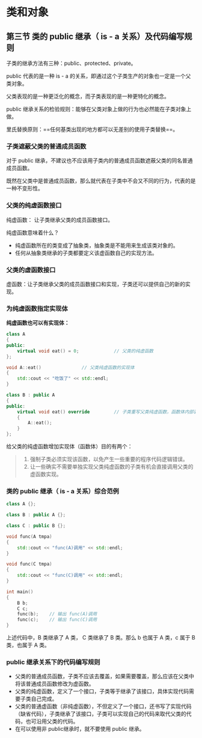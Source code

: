 # 类和对象

## 第三节 类的 public 继承（ is - a 关系）及代码编写规则

子类的继承方法有三种：public、protected、private。

public 代表的是一种 is - a 的关系，即通过这个子类生产的对象也一定是一个父类对象。

父类表现的是一种更泛化的概念，而子类表现的是一种更特化的概念。

public 继承关系的检验规则：能够在父类对象上做的行为也必然能在子类对象上做。

里氏替换原则：==任何基类出现的地方都可以无差别的使用子类替换==。

### 子类遮蔽父类的普通成员函数

对于 public 继承，不建议也不应该用子类内的普通成员函数遮蔽父类的同名普通成员函数。

既然在父类中是普通成员函数，那么就代表在子类中不会又不同的行为，代表的是一种不变形性。

### 父类的纯虚函数接口

纯虚函数： 让子类继承父类的成员函数接口。

纯虚函数意味着什么？

- 纯虚函数所在的类变成了抽象类，抽象类是不能用来生成该类对象的。
- 任何从抽象类继承的子类都要定义该虚函数自己的实现方法。

### 父类的虚函数接口

虚函数：让子类继承父类的成员函数接口和实现，子类还可以提供自己的新的实现。

### 为纯虚函数指定实现体

**纯虚函数也可以有实现体：**

```cpp
class A
{
public:
    virtual void eat() = 0; 			// 父类的纯虚函数
};

void A::eat()				// 父类纯虚函数的实现体
{
    std::cout << "吃饭了" << std::endl;
}

class B : public A
{
public:
    virtual void eat() override			// 子类重写父类纯虚函数，函数体内部调用父类纯虚函数
    {
        A::eat();
    }
};
```

给父类的纯虚函数增加实现体（函数体）目的有两个：

> 1. 强制子类必须实现该函数，以免产生一些重要的程序代码逻辑错误。
> 2. 让一些确实不需要单独实现父类纯虚函数的子类有机会直接调用父类的虚函数实现。

### 类的 public 继承（ is - a 关系）综合范例

```cpp
class A {};

class B : public A {};

class C : public B {};

void func(A tmpa)
{
    std::cout << "func(A)调用" << std::endl;
}

void func(C tmpa)
{
    std::cout << "func(C)调用" << std::endl;
}

int main()
{
    B b;
	C c;
	func(b);	// 输出 func(A)调用
    func(c);	// 输出 func(C)调用
}
```

上述代码中，B 类继承了 A 类， C 类继承了 B 类。那么 b 也属于 A 类，c 属于 B 类，也属于 A 类。

### public 继承关系下的代码编写规则

- 父类的普通成员函数，子类不应该去覆盖，如果需要覆盖，那么应该在父类中将该普通成员函数修改为虚函数。
- 父类的纯虚函数，定义了一个接口，子类等于继承了该接口，具体实现代码需要子类自己完成。
- 父类的普通虚函数（非纯虚函数），不但定义了一个接口，还书写了实现代码（缺省代码），子类继承了该接口，子类可以实现自己的代码来取代父类的代码，也可沿用父类的代码。
- 在可以使用非 public继承时，就不要使用 public 继承。